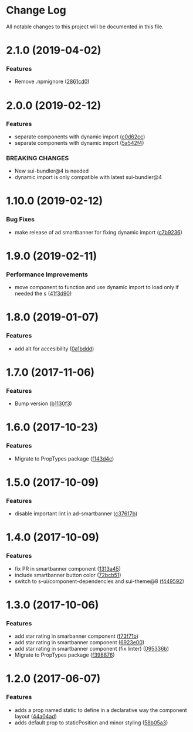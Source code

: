 # Change Log

All notable changes to this project will be documented in this file.

<a name="2.1.0"></a>
# 2.1.0 (2019-04-02)


### Features

* Remove .npmignore ([2861cd0](https://github.com/SUI-Components/schibsted-spain-components/commit/2861cd0))



<a name="2.0.0"></a>
# 2.0.0 (2019-02-12)


### Features

* separate components with dynamic import ([c0d62cc](https://github.com/SUI-Components/schibsted-spain-components/commit/c0d62cc))
* separate components with dynamic import ([5a542f4](https://github.com/SUI-Components/schibsted-spain-components/commit/5a542f4))


### BREAKING CHANGES

* New sui-bundler@4 is needed
* dynamic import is only compatible with latest sui-bundler@4



<a name="1.10.0"></a>
# 1.10.0 (2019-02-12)


### Bug Fixes

* make release of ad smartbanner for fixing dynamic import ([c7b9236](https://github.com/SUI-Components/schibsted-spain-components/commit/c7b9236))



<a name="1.9.0"></a>
# 1.9.0 (2019-02-11)


### Performance Improvements

* move component to function and use dynamic import to load only if needed the s ([41f3d90](https://github.com/SUI-Components/schibsted-spain-components/commit/41f3d90))



<a name="1.8.0"></a>
# 1.8.0 (2019-01-07)


### Features

* add alt for accesibility ([0a1bddd](https://github.com/SUI-Components/schibsted-spain-components/commit/0a1bddd))



<a name="1.7.0"></a>
# 1.7.0 (2017-11-06)


### Features

* Bump version ([b1130f3](https://github.com/SUI-Components/schibsted-spain-components/commit/b1130f3))



<a name="1.6.0"></a>
# 1.6.0 (2017-10-23)


### Features

* Migrate to PropTypes package ([f143d4c](https://github.com/SUI-Components/schibsted-spain-components/commit/f143d4c))



<a name="1.5.0"></a>
# 1.5.0 (2017-10-09)


### Features

* disable important lint in ad-smartbanner ([c37617b](https://github.com/SUI-Components/schibsted-spain-components/commit/c37617b))



<a name="1.4.0"></a>
# 1.4.0 (2017-10-09)


### Features

* fix PR in smartbanner component ([1313a45](https://github.com/SUI-Components/schibsted-spain-components/commit/1313a45))
* include smartbanner button color ([72bcb51](https://github.com/SUI-Components/schibsted-spain-components/commit/72bcb51))
* switch to s-ui/component-dependencies and sui-theme@8 ([f449592](https://github.com/SUI-Components/schibsted-spain-components/commit/f449592))



<a name="1.3.0"></a>
# 1.3.0 (2017-10-06)


### Features

* add star rating in smarbanner component ([f73f71b](https://github.com/SUI-Components/schibsted-spain-components/commit/f73f71b))
* add star rating in smartbanner component ([6923e00](https://github.com/SUI-Components/schibsted-spain-components/commit/6923e00))
* add star rating in smartbanner component (fix linter) ([095336b](https://github.com/SUI-Components/schibsted-spain-components/commit/095336b))
* Migrate to PropTypes package ([f398876](https://github.com/SUI-Components/schibsted-spain-components/commit/f398876))



<a name="1.2.0"></a>
# 1.2.0 (2017-06-07)


### Features

* adds a prop named static to define in a declarative way the component layout ([44a04ad](https://github.com/SUI-Components/schibsted-spain-components/commit/44a04ad))
* adds default prop to staticPosition and minor styling ([58b05a3](https://github.com/SUI-Components/schibsted-spain-components/commit/58b05a3))



